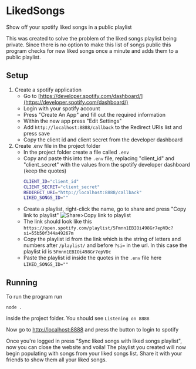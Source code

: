 # LikedSongs

Show off your spotify liked songs in a public playlist

This was created to solve the problem of the liked songs playlist being private. Since there is no option to make this list of songs public this program checks for new liked songs once a minute and adds them to a public playlist.

## Setup

1. Create a spotify application
   - Go to [https://developer.spotify.com/dashboard/](https://developer.spotify.com/dashboard/)
   - Login with your spotify account
   - Press "Create An App" and fill out the required information
   - Within the new app press "Edit Settings"
   - Add `http://localhost:8888/callback` to the Redirect URIs list and press save
   - Copy the client id and client secret from the developer dashboard
2. Create .env file in the project folder
   - In the project folder create a file called `.env`
   - Copy and paste this into the `.env` file, replacing "client_id" and "client_secret" with the values from the spotify developer dashboard (keep the quotes)
     ```bash
     CLIENT_ID="client_id"
     CLIENT_SECRET="client_secret"
     REDIRECT_URI="http://localhost:8888/callback"
     LIKED_SONGS_ID=""
     ```
   - Create a playlist, right-click the name, go to share and press "Copy link to playlist"
     ![Share>Copy link to playlist](https://chr1s.dev/sharex/files/egxslqK.png)
   - The link should look like this `https://open.spotify.com/playlist/5Fmnn1EBIOi498Gr7epVDc?si=55b50f344a49267m`
   - Copy the playlist id from the link which is the string of letters and numbers after `/playlist/` and before `?si=` in the url. In this case the playlist id is `5Fmnn1EBIOi498Gr7epVDc`
   - Paste the playlist id inside the quotes in the `.env` file here `LIKED_SONGS_ID=""`

## Running

To run the program run

```
node .
```

inside the project folder. You should see `Listening on 8888`

Now go to [http://localhost:8888](http://localhost:8888)
and press the button to login to spotify

Once you're logged in press "Sync liked songs with liked songs playlist", now you can close the website and voila! The playlist you created will now begin populating with songs from your liked songs list. Share it with your friends to show them all your liked songs.
